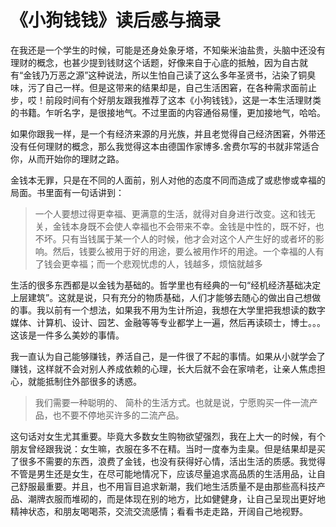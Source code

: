 # 《小狗钱钱》读后感与摘录

在我还是一个学生的时候，可能是还身处象牙塔，不知柴米油盐贵，头脑中还没有理财的概念，也甚少提到钱财这个话题，好像来自于心底的抵触，因为自古就有“金钱乃万恶之源”这种说法，所以生怕自己读了这么多年圣贤书，沾染了铜臭味，污了自己一样。但是这带来的结果却是，自己生活困窘，在各种需求面前止步，哎！前段时间有个好朋友跟我推荐了这本《小狗钱钱》，这是一本生活理财类的书籍。乍听名字，是很接地气。不过里面的内容通俗易懂，更加接地气，哈哈。

如果你跟我一样，是一个有经济来源的月光族，并且老觉得自己经济困窘，外带还没有任何理财的概念，那么我觉得这本由德国作家博多.舍费尔写的书就非常适合你，从而开始你的理财之路。

金钱本无罪，只是在不同的人面前，别人对他的态度不同而造成了或悲惨或幸福的局面。书里面有一句话讲到：

> 一个人要想过得更幸福、更满意的生活，就得对自身进行改变。这和钱无关，金钱本身既不会使人幸福也不会带来不幸。金钱是中性的，既不好，也不坏。只有当钱属于某一个人的时候，他才会对这个人产生好的或者坏的影响。然后，钱要么被用于好的用途，要么被用作坏的用途。一个幸福的人有了钱会更幸福；而一个悲观忧虑的人，钱越多，烦恼就越多

生活的很多东西都是以金钱为基础的。哲学里也有经典的一句“经机经济基础决定上层建筑”。这就是说，只有充分的物质基础，人们才能够去随心的做出自己想做的事。我以前有一个想法，如果我不用为生计所迫，我想在大学里把我想读的数字媒体、计算机、设计、园艺、金融等等专业都学上一遍，然后再读硕士，博士。。。这该是一件多么美妙的事情。

我一直认为自己能够赚钱，养活自己，是一件很了不起的事情。如果从小就学会了赚钱，这样就不会对别人养成依赖的心理，长大后就不会在家啃老，让亲人焦虑担心，就能抵制住外部很多的诱惑。

> 我们需要一种聪明的、 简朴的生活方式。也就是说，宁愿购买一件一流产品，也不要不停地买许多的二流产品。

这句话对女生尤其重要。毕竟大多数女生购物欲望强烈，我在上大一的时候，有个朋友曾经跟我说：女生嘛，衣服在多不在精。当时一度奉为圭臬。但是结果却是买了很多不需要的东西，浪费了金钱，也没有获得好心情，活出生活的质感。我觉得不管是男生还是女生，在尽可能地情况下，应该尽量追求高品质的生活用品，让自己舒服最重要。并且，也不用盲目追求新潮，我们地生活质量不是由那些高科技产品、潮牌衣服而堆砌的，而是体现在别的地方，比如健健身，让自己呈现出更好地精神状态，和朋友喝喝茶，交流交流感情；看看书走走路，开阔自己地视野。





